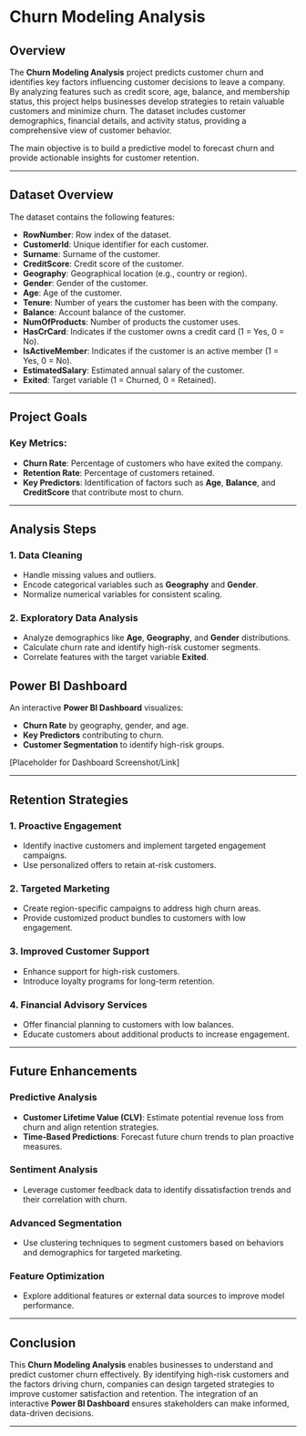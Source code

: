 # Churn Modeling Analysis

## Overview

The **Churn Modeling Analysis** project predicts customer churn and identifies key factors influencing customer decisions to leave a company. By analyzing features such as credit score, age, balance, and membership status, this project helps businesses develop strategies to retain valuable customers and minimize churn. The dataset includes customer demographics, financial details, and activity status, providing a comprehensive view of customer behavior.

The main objective is to build a predictive model to forecast churn and provide actionable insights for customer retention.

---

## Dataset Overview

The dataset contains the following features:

- **RowNumber**: Row index of the dataset.
- **CustomerId**: Unique identifier for each customer.
- **Surname**: Surname of the customer.
- **CreditScore**: Credit score of the customer.
- **Geography**: Geographical location (e.g., country or region).
- **Gender**: Gender of the customer.
- **Age**: Age of the customer.
- **Tenure**: Number of years the customer has been with the company.
- **Balance**: Account balance of the customer.
- **NumOfProducts**: Number of products the customer uses.
- **HasCrCard**: Indicates if the customer owns a credit card (1 = Yes, 0 = No).
- **IsActiveMember**: Indicates if the customer is an active member (1 = Yes, 0 = No).
- **EstimatedSalary**: Estimated annual salary of the customer.
- **Exited**: Target variable (1 = Churned, 0 = Retained).

---

## Project Goals

### Key Metrics:
- **Churn Rate**: Percentage of customers who have exited the company.
- **Retention Rate**: Percentage of customers retained.
- **Key Predictors**: Identification of factors such as **Age**, **Balance**, and **CreditScore** that contribute most to churn.

---

## Analysis Steps

### 1. Data Cleaning
- Handle missing values and outliers.
- Encode categorical variables such as **Geography** and **Gender**.
- Normalize numerical variables for consistent scaling.

### 2. Exploratory Data Analysis
- Analyze demographics like **Age**, **Geography**, and **Gender** distributions.
- Calculate churn rate and identify high-risk customer segments.
- Correlate features with the target variable **Exited**.


## Power BI Dashboard

An interactive **Power BI Dashboard** visualizes:
- **Churn Rate** by geography, gender, and age.
- **Key Predictors** contributing to churn.
- **Customer Segmentation** to identify high-risk groups.

[Placeholder for Dashboard Screenshot/Link]

---

## Retention Strategies

### 1. Proactive Engagement
- Identify inactive customers and implement targeted engagement campaigns.
- Use personalized offers to retain at-risk customers.

### 2. Targeted Marketing
- Create region-specific campaigns to address high churn areas.
- Provide customized product bundles to customers with low engagement.

### 3. Improved Customer Support
- Enhance support for high-risk customers.
- Introduce loyalty programs for long-term retention.

### 4. Financial Advisory Services
- Offer financial planning to customers with low balances.
- Educate customers about additional products to increase engagement.

---

## Future Enhancements

### Predictive Analysis
- **Customer Lifetime Value (CLV)**: Estimate potential revenue loss from churn and align retention strategies.
- **Time-Based Predictions**: Forecast future churn trends to plan proactive measures.

### Sentiment Analysis
- Leverage customer feedback data to identify dissatisfaction trends and their correlation with churn.

### Advanced Segmentation
- Use clustering techniques to segment customers based on behaviors and demographics for targeted marketing.

### Feature Optimization
- Explore additional features or external data sources to improve model performance.

---

## Conclusion

This **Churn Modeling Analysis** enables businesses to understand and predict customer churn effectively. By identifying high-risk customers and the factors driving churn, companies can design targeted strategies to improve customer satisfaction and retention. The integration of an interactive **Power BI Dashboard** ensures stakeholders can make informed, data-driven decisions.

---
